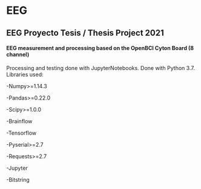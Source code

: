 # EEG
## EEG Proyecto Tesis / Thesis Project 2021

#### EEG measurement and processing based on the OpenBCI Cyton Board (8 channel)

Processing and testing done with JupyterNotebooks.
Done with Python 3.7. Libraries used:

  -Numpy>=1.14.3
  
  -Pandas>=0.22.0
  
  -Scipy>=1.0.0
  
  -Brainflow
  
  -Tensorflow
  
  -Pyserial>=2.7
  
  -Requests>=2.7
  
  -Jupyter 
  
  -Bitstring
  
